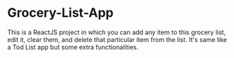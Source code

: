 # Grocery-List-App
This is a ReactJS project in which you can add any item to this grocery list, edit it, clear them, and delete that particular item from the list. It's same like a Tod List app but some extra functionalities.
